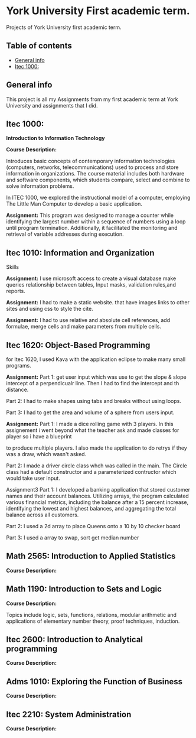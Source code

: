 # York University First academic term.
Projects of York University first academic term.
## Table of contents
* [General info](#general-info)
* [Itec 1000:](#itec-1000)

## General info 
This project is all my Assignments from my first academic term at York University and assignments that I did.
	
## Itec 1000: 
<b>Introduction to Information Technology</b>
<p ><b> Course Description:</b></p>
<p>Introduces basic concepts of contemporary information technologies (computers, networks, telecommunications) used to process and store information in organizations. The course material includes both hardware and software components, which students compare, select and combine to solve information problems.
</p>
<p>In ITEC 1000, we explored the instructional model of a computer, employing The Little Man Computer to develop a basic application. 
</p>
<p><b>Assignment:</b> This program was designed to manage a counter while identifying the largest number within a sequence of numbers using a loop until program termination. Additionally, it facilitated the monitoring and retrieval of variable addresses during execution.<P>

## Itec 1010: Information and Organization
Skills
<p> <b>Assignment:</b> I use microsoft access to create a visual database make queries relationship between tables, Input masks, validation rules,and reports.</p>

<p><b>Assignment:</b> I had to make a static website. that have images links to other sites and using css to style the cite.</p>

<p><b>Assignment:</b> I had to use relative and absolute cell references, add formulae, merge cells and make parameters from multiple cells.<p>

## Itec 1620: Object-Based Programming
for Itec 1620, I used Kava with the application eclipse to make many small programs.

<p><b>Assignment:</b>
  Part 1: get user input which was use to get the slope & slope intercept of a perpendicualr line. Then I had to find the intercept and th distance.<p>
  
 <p> Part 2: I had to make shapes using tabs and breaks without using loops.<p>
  
  <p>Part 3: I had to get the area and volume of a sphere from users input.<p>

<p><b>Assignment:</b>
  Part 1: I made a dice rolling game with 3 players. In this assignement i went beyond what the teacher ask and made classes for player so i have a blueprint<p>
  to produce multiple players. I also made the application to do retrys if they was a draw, which wasn't asked. 
  
  Part 2: I made a driver circle class whch was called in the main. The Circle class had a default constructor and a parameterized contructor which would take user input.

Assignment3
  Part 1: I developed a banking application that stored customer names and their account balances. Utilizing arrays, the program calculated various financial metrics, including the balance after a 15 percent increase, identifying the lowest and highest balances, and aggregating the total balance across all customers.
  
  Part 2: I used a 2d array to place Queens onto a 10 by 10 checker board
  
  Part 3: I used a array  to swap, sort get median number

  ## Math 2565: Introduction to Applied Statistics
  <p ><b> Course Description:</b></p>

  ## Math 1190:  Introduction to Sets and Logic
<p ><b> Course Description:</b></p>
<p>Topics include logic, sets, functions, relations, modular arithmetic and applications of elementary number theory, proof techniques, induction.</p>
	
  ## Itec 2600: Introduction to Analytical programming
<p ><b> Course Description:</b></p>

  ## Adms 1010: Exploring the Function of Business
<p ><b> Course Description:</b></p>

  ## Itec 2210: System Administration
  <p ><b> Course Description:</b></p>
